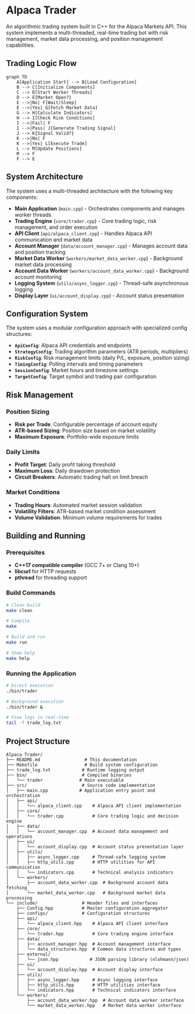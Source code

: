 # Alpaca Trader

An algorithmic trading system built in C++ for the Alpaca Markets API. This system implements a multi-threaded, real-time trading bot with risk management, market data processing, and position management capabilities.

## Trading Logic Flow

```mermaid
graph TD
    A[Application Start] --> B[Load Configuration]
    B --> C[Initialize Components]
    C --> D[Start Worker Threads]
    D --> E{Market Open?}
    E -->|No| F[Wait/Sleep]
    E -->|Yes| G[Fetch Market Data]
    G --> H[Calculate Indicators]
    H --> I[Check Risk Conditions]
    I -->|Fail| F
    I -->|Pass| J[Generate Trading Signal]
    J --> K{Signal Valid?}
    K -->|No| F
    K -->|Yes| L[Execute Trade]
    L --> M[Update Positions]
    M --> F
    F --> E
```

## System Architecture

The system uses a multi-threaded architecture with the following key components:

- **Main Application** (`main.cpp`) - Orchestrates components and manages worker threads
- **Trading Engine** (`core/trader.cpp`) - Core trading logic, risk management, and order execution
- **API Client** (`api/alpaca_client.cpp`) - Handles Alpaca API communication and market data
- **Account Manager** (`data/account_manager.cpp`) - Manages account data and position tracking
- **Market Data Worker** (`workers/market_data_worker.cpp`) - Background market data processing
- **Account Data Worker** (`workers/account_data_worker.cpp`) - Background account monitoring
- **Logging System** (`utils/async_logger.cpp`) - Thread-safe asynchronous logging
- **Display Layer** (`ui/account_display.cpp`) - Account status presentation

##  Configuration System

The system uses a modular configuration approach with specialized config structures:

- **`ApiConfig`**: Alpaca API credentials and endpoints
- **`StrategyConfig`**: Trading algorithm parameters (ATR periods, multipliers)
- **`RiskConfig`**: Risk management limits (daily P/L, exposure, position sizing)
- **`TimingConfig`**: Polling intervals and timing parameters
- **`SessionConfig`**: Market hours and timezone settings
- **`TargetConfig`**: Target symbol and trading pair configuration


## Risk Management

### Position Sizing
- **Risk per Trade**: Configurable percentage of account equity
- **ATR-based Sizing**: Position size based on market volatility
- **Maximum Exposure**: Portfolio-wide exposure limits

### Daily Limits
- **Profit Target**: Daily profit taking threshold
- **Maximum Loss**: Daily drawdown protection
- **Circuit Breakers**: Automatic trading halt on limit breach

### Market Conditions
- **Trading Hours**: Automated market session validation
- **Volatility Filters**: ATR-based market condition assessment
- **Volume Validation**: Minimum volume requirements for trades

##  Building and Running

### Prerequisites
- **C++17 compatible compiler** (GCC 7+ or Clang 10+)
- **libcurl** for HTTP requests
- **pthread** for threading support

### Build Commands
```bash
# Clean build
make clean

# Compile
make

# Build and run
make run

# Show help
make help
```

### Running the Application
```bash
# Direct execution
./bin/trader

# Background execution
./bin/trader &

# View logs in real-time
tail -f trade_log.txt
```


## Project Structure

```
Alpaca Trader/
├── README.md                 # This documentation
├── Makefile                  # Build system configuration
├── trade_log.txt            # Runtime logging output
├── bin/                     # Compiled binaries
│   └── trader              # Main executable
├── src/                     # Source code implementation
│   ├── main.cpp            # Application entry point and orchestration
│   ├── api/
│   │   └── alpaca_client.cpp    # Alpaca API client implementation
│   ├── core/
│   │   └── trader.cpp           # Core trading logic and decision engine
│   ├── data/
│   │   └── account_manager.cpp  # Account data management and operations
│   ├── ui/
│   │   └── account_display.cpp  # Account status presentation layer
│   ├── utils/
│   │   ├── async_logger.cpp     # Thread-safe logging system
│   │   ├── http_utils.cpp       # HTTP utilities for API communication
│   │   └── indicators.cpp       # Technical analysis indicators
│   └── workers/
│       ├── account_data_worker.cpp  # Background account data fetching
│       └── market_data_worker.cpp   # Background market data processing
└── include/                 # Header files and interfaces
    ├── Config.hpp           # Master configuration aggregator
    ├── configs/             # Configuration structures
    ├── api/
    │   └── alpaca_client.hpp    # Alpaca API client interface
    ├── core/
    │   └── trader.hpp           # Core trading engine interface
    ├── data/
    │   ├── account_manager.hpp  # Account management interface
    │   └── data_structures.hpp  # Common data structures and types
    ├── external/
    │   └── json.hpp            # JSON parsing library (nlohmann/json)
    ├── ui/
    │   └── account_display.hpp  # Account display interface
    ├── utils/
    │   ├── async_logger.hpp     # Async logging interface
    │   ├── http_utils.hpp       # HTTP utilities interface
    │   └── indicators.hpp       # Technical indicators interface
    └── workers/
        ├── account_data_worker.hpp  # Account data worker interface
        └── market_data_worker.hpp   # Market data worker interface
```
